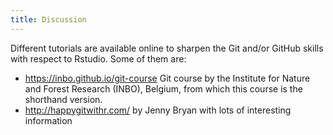 ```yaml
---
title: Discussion
---
```

Different tutorials are available online to sharpen the Git and/or GitHub skills with respect to Rstudio. Some of them are:

- https://inbo.github.io/git-course Git course by the Institute for Nature and Forest Research (INBO), Belgium, from which this course is the shorthand version.
- http://happygitwithr.com/ by Jenny Bryan with lots of interesting information
